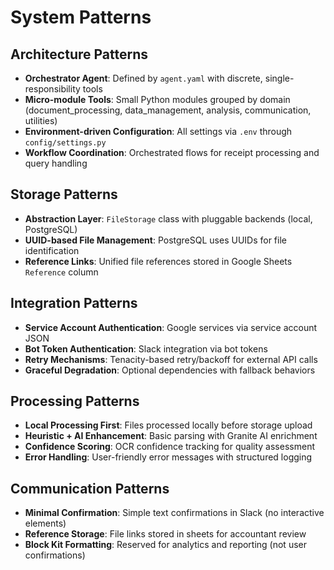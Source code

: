 # System Patterns

## Architecture Patterns
- **Orchestrator Agent**: Defined by `agent.yaml` with discrete, single-responsibility tools
- **Micro-module Tools**: Small Python modules grouped by domain (document_processing, data_management, analysis, communication, utilities)
- **Environment-driven Configuration**: All settings via `.env` through `config/settings.py`
- **Workflow Coordination**: Orchestrated flows for receipt processing and query handling

## Storage Patterns
- **Abstraction Layer**: `FileStorage` class with pluggable backends (local, PostgreSQL)
- **UUID-based File Management**: PostgreSQL uses UUIDs for file identification
- **Reference Links**: Unified file references stored in Google Sheets `Reference` column

## Integration Patterns
- **Service Account Authentication**: Google services via service account JSON
- **Bot Token Authentication**: Slack integration via bot tokens
- **Retry Mechanisms**: Tenacity-based retry/backoff for external API calls
- **Graceful Degradation**: Optional dependencies with fallback behaviors

## Processing Patterns
- **Local Processing First**: Files processed locally before storage upload
- **Heuristic + AI Enhancement**: Basic parsing with Granite AI enrichment
- **Confidence Scoring**: OCR confidence tracking for quality assessment
- **Error Handling**: User-friendly error messages with structured logging

## Communication Patterns
- **Minimal Confirmation**: Simple text confirmations in Slack (no interactive elements)
- **Reference Storage**: File links stored in sheets for accountant review
- **Block Kit Formatting**: Reserved for analytics and reporting (not user confirmations)
